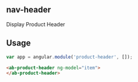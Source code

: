 ## nav-header

Display Product Header


## Usage

```javascript
var app = angular.module('product-header', []);
```

```html
<ab-product-header ng-model="item">
</ab-product-header>
```

